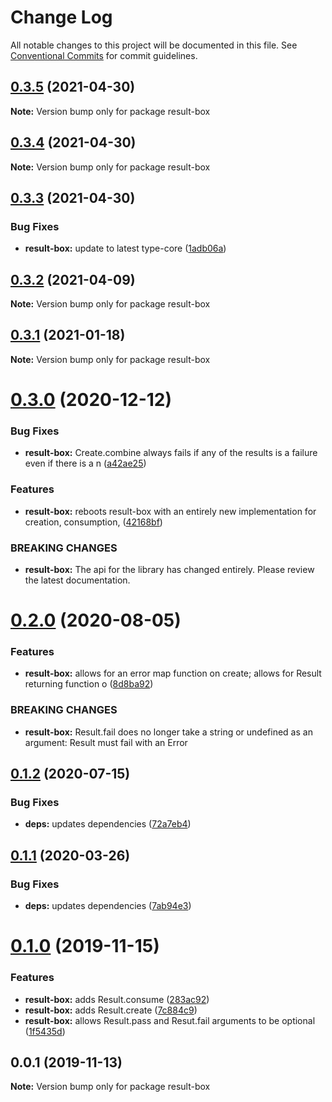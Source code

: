 # Change Log

All notable changes to this project will be documented in this file.
See [Conventional Commits](https://conventionalcommits.org) for commit guidelines.

## [0.3.5](https://github.com/rafamel/utils/compare/result-box@0.3.4...result-box@0.3.5) (2021-04-30)

**Note:** Version bump only for package result-box





## [0.3.4](https://github.com/rafamel/utils/compare/result-box@0.3.3...result-box@0.3.4) (2021-04-30)

**Note:** Version bump only for package result-box





## [0.3.3](https://github.com/rafamel/utils/compare/result-box@0.3.2...result-box@0.3.3) (2021-04-30)


### Bug Fixes

* **result-box:** update to latest type-core ([1adb06a](https://github.com/rafamel/utils/commit/1adb06ac509df24983ae1a7878d4e889e34141c8))





## [0.3.2](https://github.com/rafamel/utils/compare/result-box@0.3.1...result-box@0.3.2) (2021-04-09)

**Note:** Version bump only for package result-box





## [0.3.1](https://github.com/rafamel/utils/compare/result-box@0.3.0...result-box@0.3.1) (2021-01-18)

**Note:** Version bump only for package result-box





# [0.3.0](https://github.com/rafamel/utils/compare/result-box@0.2.0...result-box@0.3.0) (2020-12-12)


### Bug Fixes

* **result-box:** Create.combine always fails if any of the results is a failure even if there is a n ([a42ae25](https://github.com/rafamel/utils/commit/a42ae25aa4c1ae994e236033a00a811105586454))


### Features

* **result-box:** reboots result-box with an entirely new implementation for creation, consumption, ([42168bf](https://github.com/rafamel/utils/commit/42168bfc75e038a9eb0a10a249154b3d4fd8dc0b))


### BREAKING CHANGES

* **result-box:** The api for the library has changed entirely. Please review the latest
documentation.





# [0.2.0](https://github.com/rafamel/utils/compare/result-box@0.1.2...result-box@0.2.0) (2020-08-05)


### Features

* **result-box:** allows for an error map function on create; allows for Result returning function o ([8d8ba92](https://github.com/rafamel/utils/commit/8d8ba92edd31325df299085d9e25321f8880e0cf))


### BREAKING CHANGES

* **result-box:** Result.fail does no longer take a string or undefined as an argument: Result must
fail with an Error





## [0.1.2](https://github.com/rafamel/utils/compare/result-box@0.1.1...result-box@0.1.2) (2020-07-15)


### Bug Fixes

* **deps:** updates dependencies ([72a7eb4](https://github.com/rafamel/utils/commit/72a7eb41a45d939b1c1904ba82447dd31677ff76))





## [0.1.1](https://github.com/rafamel/utils/compare/result-box@0.1.0...result-box@0.1.1) (2020-03-26)


### Bug Fixes

* **deps:** updates dependencies ([7ab94e3](https://github.com/rafamel/utils/commit/7ab94e3ee12c8dac58a4dcd0f7dca8a82742adbe))





# [0.1.0](https://github.com/rafamel/utils/compare/result-box@0.0.1...result-box@0.1.0) (2019-11-15)


### Features

* **result-box:** adds Result.consume ([283ac92](https://github.com/rafamel/utils/commit/283ac920c12508446ea6f397f7f4fc64ee3cf8a3))
* **result-box:** adds Result.create ([7c884c9](https://github.com/rafamel/utils/commit/7c884c961ba24300e3f2c1991aaf32617805e628))
* **result-box:** allows Result.pass and Resut.fail arguments to be optional ([1f5435d](https://github.com/rafamel/utils/commit/1f5435dc09f7d0a89a77e422049b71d96e3cfaf1))





## 0.0.1 (2019-11-13)

**Note:** Version bump only for package result-box
